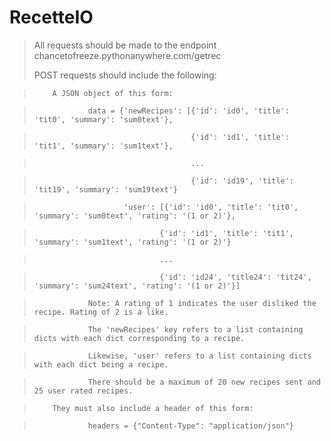 # RecetteIO

>All requests should be made to the endpoint chancetofreeze.pythonanywhere.com/getrec
>
>POST requests should include the following:

>         A JSON object of this form:

>                 data = {'newRecipes': [{'id': 'id0', 'title': 'tit0', 'summary': 'sum0text'},

>                                        {'id': 'id1', 'title': 'tit1', 'summary': 'sum1text'},

>                                        ...

>                                        {'id': 'id19', 'title': 'tit19', 'summary': 'sum19text'}

>                         'user': [{'id': 'id0', 'title': 'tit0', 'summary': 'sum0text', 'rating': '(1 or 2)'},

>                                 {'id': 'id1', 'title': 'tit1', 'summary': 'sum1text', 'rating': '(1 or 2)'}

>                                 ...

>                                 {'id': 'id24', 'title24': 'tit24', 'summary': 'sum24text', 'rating': '(1 or 2)'}]

>                 Note: A rating of 1 indicates the user disliked the recipe. Rating of 2 is a like.

>                 The 'newRecipes' key refers to a list containing dicts with each dict corresponding to a recipe.

>                 Likewise, 'user' refers to a list containing dicts with each dict being a recipe.

>                 There should be a maximum of 20 new recipes sent and 25 user rated recipes.

>         They must also include a header of this form:

>                 headers = {"Content-Type": "application/json"}
